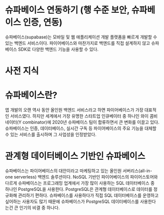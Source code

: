 # **슈파베이스 연동하기 (행 수준 보안, 슈파베이스 인증, 연동)**  
슈파베이스(supabase)는 모바일 및 웹 애플리케이션 개발 플랫폼을 빠르게 개발할 수 있는 백엔드 서비스이다. 파이어베이스와 
마찬가지로 백엔드를 직접 설계하지 않고 슈파베이스 SDK로 다양한 백엔드 기능을 사용할 수 있다.  
  
# **사전 지식**  
# **슈파베이스란?**  
앱 개발의 오랜 역사 동안 올인원 백엔드 서비스라고 하면 파이어베이스가 가장 대표적인 서비스였다. 하지만 세계에서 가장 
유명한 스타트업 인큐베이터 중 하나인 와이 콤비네이터(Y combinator)에 2020년 슈파베이스 팀이 합류하면서 큰 변화를 
이끌고 있다. 슈파베이스는 인증, 데이터베이스, 실시간 구독 등 파이어베이스의 주요 기능을 대체할 수 있는 서비스를 출시하며 
그 사업성을 인정받았다.  
  
# **관계형 데이터베이스 기반인 슈파베이스**  
슈파베이스는 파이어베이스의 대안이라고 마케팅하고 있는 올인원 서버리스(all-in-one serverless) 백엔드 솔루션이다. 
NoSQL 기반인 파이어베이스의 파이어스토어와 다르게 슈파베이스는 프로그래밍 업계에서 가장 많이 사용하는 SQL 데이터베이스 
중 하나인 PostgreSQL을 사용한다. PostgreSQL은 관계형 데이터베이스로 데이터를 정규화해 관리하기 편하다. 슈파베이스를 
사용하다가 직접 SQL 데이터베이스를 운영하고 싶어하는 사용자도 많기 때문에 슈파베이스가 PostgreSQL 데이터베이스를 
사용한다는건 큰 인기의 비결 중 하나다.  
  
